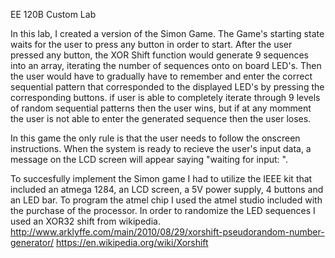 EE 120B Custom Lab

In this lab, I created a version of the Simon Game. The Game's starting state waits for the user to press any button in order to start.
After the user pressed any button, the XOR Shift function would generate 9 sequences into an array, iterating the number of sequences onto 
on board LED's. Then the user would have to gradually have to remember and enter the correct sequential pattern that corresponded to the
displayed LED's by pressing the corresponding buttons. if user is able to completely iterate through 9 levels of random sequential patterns
then the user wins, but if at any momment the user is not able to enter the generated sequence then the user loses. 

In this game the only rule is that the user needs to follow the onscreen instructions. When the system is ready to recieve the user's input
data, a message on the LCD screen will appear saying "waiting for input: ".

To succesfully implement the Simon game I had to  utilize the IEEE kit that included an atmega 1284, an LCD screen, a 5V power supply,
4 buttons and an LED bar. To program the atmel chip I used the atmel studio included with the purchase of the processor. In order to 
randomize the LED sequences I used an XOR32 shift from wikipedia. 
http://www.arklyffe.com/main/2010/08/29/xorshift-pseudorandom-number-generator/
https://en.wikipedia.org/wiki/Xorshift
